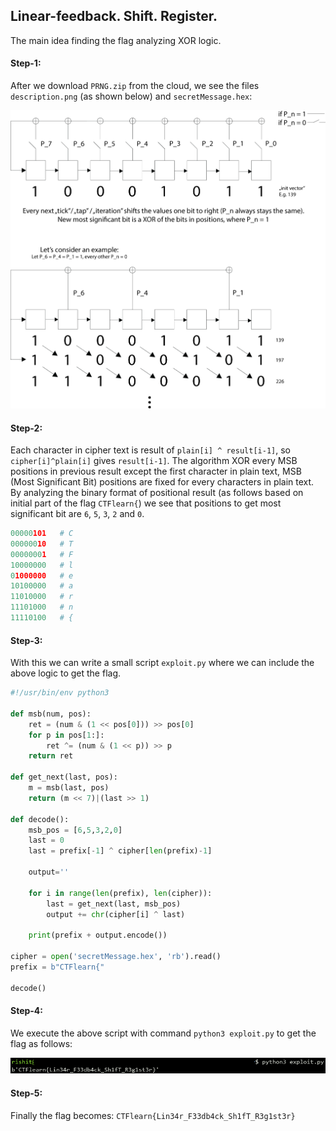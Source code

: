 ## Linear-feedback. Shift. Register.
The main idea finding the flag analyzing XOR logic.

#### Step-1:
After we download `PRNG.zip` from the cloud, we see the files `description.png` (as shown below) and `secretMessage.hex`:

<img src="description.png">

#### Step-2:
Each character in cipher text is result of `plain[i] ^ result[i-1]`, so `cipher[i]^plain[i]` gives `result[i-1]`. The algorithm XOR every MSB positions in previous result except the first character in plain text, MSB (Most Significant Bit) positions are fixed for every characters in plain text. By analyzing the binary format of positional result (as follows based on initial part of the flag `CTFlearn{`) we see that positions to get most significant bit are `6`, `5`, `3`, `2` and `0`. 

```python
00000101   # C
00000010   # T
00000001   # F
10000000   # l
01000000   # e
10100000   # a
11010000   # r
11101000   # n
11110100   # {
```
#### Step-3:
With this we can write a small script `exploit.py` where we can include the above logic to get the flag.

```py
#!/usr/bin/env python3

def msb(num, pos):
    ret = (num & (1 << pos[0])) >> pos[0]
    for p in pos[1:]:
        ret ^= (num & (1 << p)) >> p
    return ret

def get_next(last, pos):
    m = msb(last, pos)
    return (m << 7)|(last >> 1)

def decode():
    msb_pos = [6,5,3,2,0]
    last = 0
    last = prefix[-1] ^ cipher[len(prefix)-1]

    output=''
    
    for i in range(len(prefix), len(cipher)):
        last = get_next(last, msb_pos)
        output += chr(cipher[i] ^ last)
        
    print(prefix + output.encode())

cipher = open('secretMessage.hex', 'rb').read()
prefix = b"CTFlearn{"

decode()
```

#### Step-4:
We execute the above script with command `python3 exploit.py` to get the flag as follows:

<img src="Flag.png">

#### Step-5:
Finally the flag becomes:
`CTFlearn{Lin34r_F33db4ck_Sh1fT_R3g1st3r}`